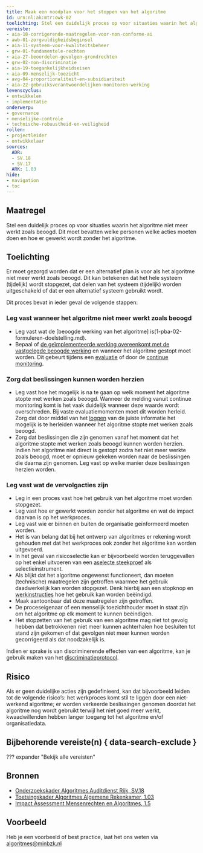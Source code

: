 ```yaml
---
title: Maak een noodplan voor het stoppen van het algoritme
id: urn:nl:ak:mtr:owk-02
toelichting: Stel een duidelijk proces op voor situaties waarin het algoritme niet meer werkt zoals beoogd. Dit moet bevatten welke personen welke acties moeten doen en hoe er gewerkt wordt zonder het algoritme.
vereiste: 
- aia-18-corrigerende-maatregelen-voor-non-conforme-ai
- awb-01-zorgvuldigheidsbeginsel
- aia-11-systeem-voor-kwaliteitsbeheer
- grw-01-fundamentele-rechten
- aia-27-beoordelen-gevolgen-grondrechten
- grw-02-non-discriminatie
- aia-19-toegankelijkheidseisen
- aia-09-menselijk-toezicht
- avg-04-proportionaliteit-en-subsidiariteit
- aia-22-gebruiksverantwoordelijken-monitoren-werking
levenscyclus: 
- ontwikkelen
- implementatie
onderwerp: 
- governance
- menselijke-controle
- technische-robuustheid-en-veiligheid
rollen:
- projectleider
- ontwikkelaar
sources:
  ADR: 
  - SV.18
  - SV.17
  ARK: 1.03
hide:
- navigation
- toc
---
```

<!-- Let op! onderstaande regel met 'tags' niet weghalen! Deze maakt automatisch de knopjes op basis van de metadata  -->
<!-- tags -->

## Maatregel
<!-- Vul hier een omschrijving in van wat deze maatregel inhoudt. -->
Stel een duidelijk proces op voor situaties waarin het algoritme niet meer werkt zoals beoogd. Dit moet bevatten welke personen welke acties moeten doen en hoe er gewerkt wordt zonder het algoritme.
  
## Toelichting
Er moet gezorgd worden dat er een alternatief plan is voor als het algoritme niet meer werkt zoals beoogd. Dit kan betekenen dat het hele systeem (tijdelijk) wordt stopgezet, dat delen van het systeem (tijdelijk) worden uitgeschakeld of dat er een alternatief systeem gebruikt wordt. 

Dit proces bevat in ieder geval de volgende stappen:

### Leg vast wanneer het algoritme niet meer werkt zoals beoogd
- Leg vast wat de [beoogde werking van het algoritme] is(1-pba-02-formuleren-doelstelling.md).
- Bepaal of [de geïmplementeerde werking overeenkomt met de vastgelegde beoogde werking](5-ver-01-functioneren-in-lijn-met-doeleinden.md) en wanneer het algoritme gestopt moet worden. Dit gebeurt tijdens een [evaluatie](7-mon-04-evaluatieplan.md) of door de [continue monitoring](7-mon-07-plan-continue-monitoring.md). 

### Zorg dat beslissingen kunnen worden herzien
- Leg vast hoe het mogelijk is na te gaan op welk moment het algoritme stopte met werken zoals beoogd. 
Wanneer de melding vanuit continue monitoring komt is het vaak duidelijk wanneer deze waarde wordt overschreden. 
Bij vaste evaluatiemomenten moet dit worden herleid. 
Zorg dat door middel van het [loggen](4-owk-04-logging.md) van de juiste informatie het mogelijk is te herleiden wanneer het algoritme stopte met werken zoals beoogd. 
- Zorg dat beslissingen die zijn genomen vanaf het moment dat het algoritme stopte met werken zoals beoogd kunnen worden herzien. Indien het algoritme niet direct is gestopt zodra het niet meer werkte zoals beoogd, moet er opnieuw gekeken worden naar de beslissingen die daarna zijn genomen. Leg vast op welke manier deze beslissingen herzien worden. 

### Leg vast wat de vervolgacties zijn
- Leg in een proces vast hoe het gebruik van het algoritme moet worden stopgezet. 
- Leg vast hoe er gewerkt worden zonder het algoritme en wat de impact daarvan is op het werkproces.  
- Leg vast wie er binnen en buiten de organisatie geïnformeerd moeten worden. 
- Het is van belang dat bij het ontwerp van algoritmes er rekening wordt gehouden met dat het werkproces ook zonder het algoritme kan worden uitgevoerd.
- In het geval van risicoselectie kan er bijvoorbeeld worden teruggevallen op het enkel uitvoeren van een [aselecte steekproef](6-imp-02-aselecte-steekproeven.md) als selectieinstrument. 
- Als blijkt dat het algoritme ongewenst functioneert, dan moeten (technische) maatregelen zijn getroffen waarmee het gebruik daadwerkelijk kan worden stopgezet. Denk hierbij aan een stopknop en [werkinstructies](6-imp-01-werkinstructies-gebruikers.md) hoe het gebruik kan worden beëindigd.
- Maak aantoonbaar dat deze maatregelen zijn getroffen.
- De proceseigenaar of een menselijk toezichthouder moet in staat zijn om het algoritme op elk moment te kunnen beëindigen.
- Het stopzetten van het gebruik van een algoritme mag niet tot gevolg hebben dat betrokkenen niet meer kunnen achterhalen hoe besluiten tot stand zijn gekomen of dat gevolgen niet meer kunnen worden gecorrigeerd als dat noodzakelijk is. 

Indien er sprake is van discriminerende effecten van een algoritme, kan je gebruik maken van het [discriminatieprotocol](0-org-15-discriminatieprotocol.md). 
   
## Risico
Als er geen duidelijke acties zijn gedefinieerd, kan dat bijvoorbeeld leiden tot de volgende risico’s: het werkproces komt stil te liggen door een niet-werkend algoritme; er worden verkeerde beslissingen genomen doordat het algoritme nog wordt gebruikt terwijl het niet goed meer werkt, kwaadwillenden hebben langer toegang tot het algoritme en/of organisatiedata. 

## Bijbehorende vereiste(n) { data-search-exclude }
<!-- Let op! onderstaande regel met 'list_vereisten_on_maatregelen_page' niet weghalen! Deze maakt automatisch een lijst van bijbehorende verseisten op basis van de metadata  -->
??? expander "Bekijk alle vereisten"
    <!-- list_vereisten_on_maatregelen_page -->

## Bronnen 
<!-- Vul hier de relevante bronnen in voor deze maatregel -->

- [Onderzoekskader Algoritmes Auditdienst Rijk, SV.18](https://www.rijksoverheid.nl/documenten/rapporten/2023/07/11/onderzoekskader-algoritmes-adr-2023)
- [Toetsingskader Algoritmes Algemene Rekenkamer, 1.03](https://www.rekenkamer.nl/onderwerpen/algoritmes/documenten/publicaties/2024/05/15/het-toetsingskader-aan-de-slag)
- [Impact Assessment Mensenrechten en Algoritmes, 1.5](../hulpmiddelen/IAMA.md)

## Voorbeeld
<!-- Voeg hier een voorbeeld toe, door er bijvoorbeeld naar te verwijzen -->

Heb je een voorbeeld of best practice, laat het ons weten via [algoritmes@minbzk.nl](mailto:algoritmes@minbzk.nl)
